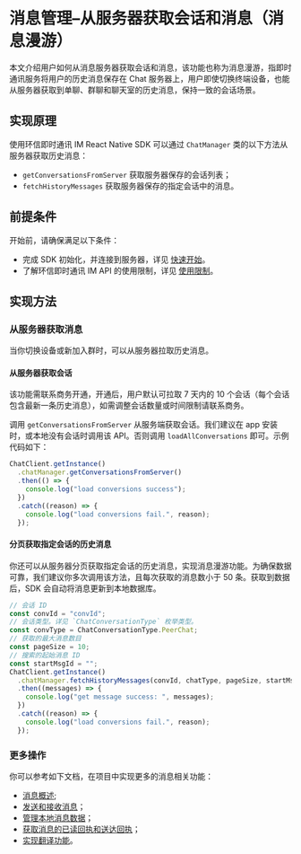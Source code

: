 # 消息管理–从服务器获取会话和消息（消息漫游）

本文介绍用户如何从消息服务器获取会话和消息，该功能也称为消息漫游，指即时通讯服务将用户的历史消息保存在 Chat 服务器上，用户即使切换终端设备，也能从服务器获取到单聊、群聊和聊天室的历史消息，保持一致的会话场景。

## 实现原理

使用环信即时通讯 IM React Native SDK 可以通过 `ChatManager` 类的以下方法从服务器获取历史消息：

- `getConversationsFromServer` 获取服务器保存的会话列表；
- `fetchHistoryMessages` 获取服务器保存的指定会话中的消息。

## 前提条件

开始前，请确保满足以下条件：

- 完成 SDK 初始化，并连接到服务器，详见 [快速开始](quickstart.html)。
- 了解环信即时通讯 IM API 的使用限制，详见 [使用限制](/product/limitation.html)。

## 实现方法

### 从服务器获取消息

当你切换设备或新加入群时，可以从服务器拉取历史消息。

#### 从服务器获取会话

该功能需联系商务开通，开通后，用户默认可拉取 7 天内的 10 个会话（每个会话包含最新一条历史消息），如需调整会话数量或时间限制请联系商务。

调用 `getConversationsFromServer` 从服务端获取会话。我们建议在 app 安装时，或本地没有会话时调用该 API。否则调用 `loadAllConversations` 即可。示例代码如下：

```typescript
ChatClient.getInstance()
  .chatManager.getConversationsFromServer()
  .then(() => {
    console.log("load conversions success");
  })
  .catch((reason) => {
    console.log("load conversions fail.", reason);
  });
```

#### 分页获取指定会话的历史消息

你还可以从服务器分页获取指定会话的历史消息，实现消息漫游功能。为确保数据可靠，我们建议你多次调用该方法，且每次获取的消息数小于 50 条。获取到数据后，SDK 会自动将消息更新到本地数据库。

```typescript
// 会话 ID
const convId = "convId";
// 会话类型。详见 `ChatConversationType` 枚举类型。
const convType = ChatConversationType.PeerChat;
// 获取的最大消息数目
const pageSize = 10;
// 搜索的起始消息 ID
const startMsgId = "";
ChatClient.getInstance()
  .chatManager.fetchHistoryMessages(convId, chatType, pageSize, startMsgId)
  .then((messages) => {
    console.log("get message success: ", messages);
  })
  .catch((reason) => {
    console.log("load conversions fail.", reason);
  });
```

### 更多操作

你可以参考如下文档，在项目中实现更多的消息相关功能：

- [消息概述](message_overview.html);
- [发送和接收消息](message_send_receive.html)；
- [管理本地消息数据](message_manage.html)；
- [获取消息的已读回执和送达回执](message_receipt)；
- [实现翻译功能](message_translation)。